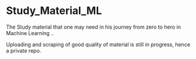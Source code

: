 # Study_Material_ML
The Study material that one may need in his journey from zero to hero in Machine Learning ..

Uploading and scraping of good quality of material is still in progress, hence a private repo.
